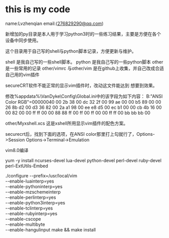 # this is my code
name:Lvzhenqian
email:(276829290@qq.com)

新增加的py目录是本人用于学习python3时的一些练习结果，主要是方便在各个设备中同步使用。

这个目录用于自己写的shell与python脚本记录，方便更新与维护。

shell   是我自己写的一些shell脚本。
python  是我自己写的一些python脚本
other   是一些常用的记录
other/vimrc 与other/vim 是在github上收集，并自己改成合适自己用的vim插件


secureCRT软件不能正常的显示vim插件时，改动这文件能达到 想要到效果。

修改%appdata%\VanDyke\Config\Global.ini中的该字段为如下内容：
B:"ANSI Color RGB"=00000040
00 2b 38 00 dc 32 2f 00 99 ae 00 00 b5 89 00 00 26 8b d2 00 d3 36 82 00 2a a1 98 00 ee e8 d5 00
ec b1 00 00 cb 4b 16 00 00 82 00 00 ff ff 00 00 88 88 ff 00 ff 00 ff 00 00 ff ff 00 bb bb bb 00

other/Myxshell.xcs  这是xshell所用显示vim插件的配色方案。


securecrt后，找到下面的选项，在ANSI color那里打上勾就行了，Options->Session Options->Terminal->Emulation


vim8.0编译

yum -y install ncurses-devel lua-devel python-devel perl-devel ruby-devel perl-ExtUtils-Embed

./configure --prefix=/usr/local/vim \
--enable-luainterp=yes \
--enable-pythoninterp=yes \
--enable-mzschemeinterp \
--enable-perlinterp=yes \
--enable-python3interp=yes \
--enable-tclinterp=yes \
--enable-rubyinterp=yes \
--enable-cscope \
--enable-multibyte \
--enable-hangulinput
make && make install
